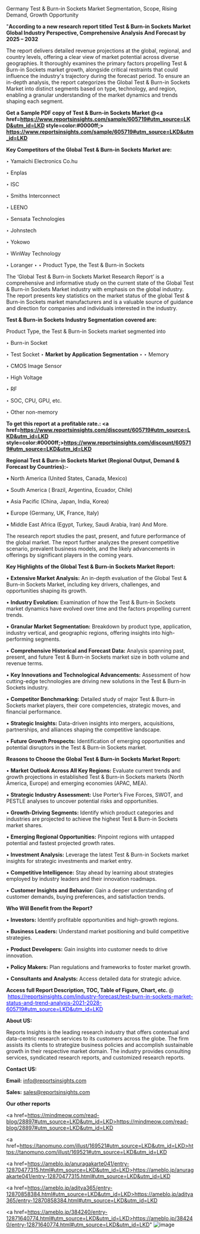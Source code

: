 Germany Test & Burn-in Sockets Market Segmentation, Scope, Rising Demand, Growth Opportunity 

"<strong>According to a new research report titled Test & Burn-in Sockets Market Global Industry Perspective, Comprehensive Analysis And Forecast by 2025 – 2032</strong>

The report delivers detailed revenue projections at the global, regional, and country levels, offering a clear view of market potential across diverse geographies. It thoroughly examines the primary factors propelling Test & Burn-in Sockets market growth, alongside critical restraints that could influence the industry's trajectory during the forecast period. To ensure an in-depth analysis, the report categorizes the Global Test & Burn-in Sockets Market into distinct segments based on type, technology, and region, enabling a granular understanding of the market dynamics and trends shaping each segment.

<strong>Get a Sample PDF copy of Test & Burn-in Sockets Market </strong><strong>@<a href=https://www.reportsinsights.com/sample/605719#utm_source=LKD&utm_id=LKD style=color:#0000ff;> https://www.reportsinsights.com/sample/605719#utm_source=LKD&utm_id=LKD</a></strong></font>

<strong>Key Competitors of the Global Test & Burn-in Sockets Market are:</strong>

‣ Yamaichi Electronics
 Co.hu

‣ Enplas

‣ ISC

‣ Smiths Interconnect

‣ LEENO

‣ Sensata Technologies

‣ Johnstech

‣ Yokowo

‣ WinWay Technology

‣ Loranger
‣ 
‣    Product Type, the Test & Burn-in Sockets

The ‘Global Test & Burn-in Sockets Market Research Report’ is a comprehensive and informative study on the current state of the Global Test & Burn-in Sockets Market industry with emphasis on the global industry. The report presents key statistics on the market status of the global Test & Burn-in Sockets market manufacturers and is a valuable source of guidance and direction for companies and individuals interested in the industry.

<strong>Test & Burn-in Sockets Industry Segmentation covered are:</strong>

Product Type, the Test & Burn-in Sockets market segmented into

‣ Burn-in Socket

‣ Test Socket
‣ 
<strong>Market by Application Segmentation</strong>
‣
‣  Memory

‣ CMOS Image Sensor

‣ High Voltage

‣ RF

‣ SOC, CPU, GPU, etc.

‣ Other non-memory

<strong>To get this report at a profitable rate.: <a href=https://www.reportsinsights.com/discount/605719#utm_source=LKD&utm_id=LKD style=color:#0000ff;>https://www.reportsinsights.com/discount/605719#utm_source=LKD&utm_id=LKD</a></strong></font>

<strong>Regional Test & Burn-in Sockets Market (Regional Output, Demand &amp; Forecast by Countries):-</strong>

• North America (United States, Canada, Mexico)

• South America ( Brazil, Argentina, Ecuador, Chile)

• Asia Pacific (China, Japan, India, Korea)

• Europe (Germany, UK, France, Italy)

• Middle East Africa (Egypt, Turkey, Saudi Arabia, Iran) And More.

The research report studies the past, present, and future performance of the global market. The report further analyzes the present competitive scenario, prevalent business models, and the likely advancements in offerings by significant players in the coming years.

<strong>Key Highlights of the Global Test & Burn-in Sockets Market Report:</strong>

• <strong>Extensive Market Analysis:</strong> An in-depth evaluation of the Global Test & Burn-in Sockets Market, including key drivers, challenges, and opportunities shaping its growth.

• <strong>Industry Evolution:</strong> Examination of how the Test & Burn-in Sockets market dynamics have evolved over time and the factors propelling current trends.

• <strong>Granular Market Segmentation:</strong> Breakdown by product type, application, industry vertical, and geographic regions, offering insights into high-performing segments.

• <strong>Comprehensive Historical and Forecast Data:</strong> Analysis spanning past, present, and future Test & Burn-in Sockets market size in both volume and revenue terms.

• <strong>Key Innovations and Technological Advancements:</strong> Assessment of how cutting-edge technologies are driving new solutions in the Test & Burn-in Sockets industry.

• <strong>Competitor Benchmarking:</strong> Detailed study of major Test & Burn-in Sockets market players, their core competencies, strategic moves, and financial performance.

• <strong>Strategic Insights:</strong> Data-driven insights into mergers, acquisitions, partnerships, and alliances shaping the competitive landscape.

• <strong>Future Growth Prospects:</strong> Identification of emerging opportunities and potential disruptors in the Test & Burn-in Sockets market.

<strong>Reasons to Choose the Global Test & Burn-in Sockets Market Report:</strong>

• <strong>Market Outlook Across All Key Regions:</strong> Evaluate current trends and growth projections in established Test & Burn-in Sockets markets (North America, Europe) and emerging economies (APAC, MEA).

• <strong>Strategic Industry Assessment:</strong> Use Porter’s Five Forces, SWOT, and PESTLE analyses to uncover potential risks and opportunities.

• <strong>Growth-Driving Segments:</strong> Identify which product categories and industries are projected to achieve the highest Test & Burn-in Sockets market shares.

• <strong>Emerging Regional Opportunities:</strong> Pinpoint regions with untapped potential and fastest projected growth rates.

• <strong>Investment Analysis:</strong> Leverage the latest Test & Burn-in Sockets market insights for strategic investments and market entry.

• <strong>Competitive Intelligence:</strong> Stay ahead by learning about strategies employed by industry leaders and their innovation roadmaps.

• <strong>Customer Insights and Behavior:</strong> Gain a deeper understanding of customer demands, buying preferences, and satisfaction trends.

<strong>Who Will Benefit from the Report?</strong>

• <strong>Investors:</strong> Identify profitable opportunities and high-growth regions.

• <strong>Business Leaders:</strong> Understand market positioning and build competitive strategies.

• <strong>Product Developers:</strong> Gain insights into customer needs to drive innovation.

• <strong>Policy Makers:</strong> Plan regulations and frameworks to foster market growth.

• <strong>Consultants and Analysts:</strong> Access detailed data for strategic advice.
</ul>
<strong>Access full Report Description, TOC, Table of Figure, Chart, etc. </strong>@  <a href=https://reportsinsights.com/industry-forecast/test-burn-in-sockets-market-status-and-trend-analysis-2021-2028-605719#utm_source=LKD&utm_id=LKD style=color:#0000ff;>https://reportsinsights.com/industry-forecast/test-burn-in-sockets-market-status-and-trend-analysis-2021-2028-605719#utm_source=LKD&utm_id=LKD</a></font>

<strong><strong>About US</strong>:</strong>

Reports Insights is the leading research industry that offers contextual and data-centric research services to its customers across the globe. The firm assists its clients to strategize business policies and accomplish sustainable growth in their respective market domain. The industry provides consulting services, syndicated research reports, and customized research reports.

<strong>Contact US:</strong>

<p class=""""><b>Email:</b> <a href=mailto:info@reportsinsights.com>info@reportsinsights.com</a></p>
<p class=""""><b>Sales:</b> <a href=mailto:sales@reportsinsights.com>sales@reportsinsights.com</a></p>

<strong>Our other reports</strong>

<a href=https://mindmeow.com/read-blog/28897#utm_source=LKD&utm_id=LKD>https://mindmeow.com/read-blog/28897#utm_source=LKD&utm_id=LKD</a>

<a href=https://tanomuno.com/illust/169521#utm_source=LKD&utm_id=LKD>https://tanomuno.com/illust/169521#utm_source=LKD&utm_id=LKD</a>

<a href=https://ameblo.jp/anuragakarte041/entry-12870477315.html#utm_source=LKD&utm_id=LKD>https://ameblo.jp/anuragakarte041/entry-12870477315.html#utm_source=LKD&utm_id=LKD</a>

<a href=https://ameblo.jp/aditya365/entry-12870858384.html#utm_source=LKD&utm_id=LKD>https://ameblo.jp/aditya365/entry-12870858384.html#utm_source=LKD&utm_id=LKD</a>

<a href=https://ameblo.jp/384240/entry-12871640774.html#utm_source=LKD&utm_id=LKD>https://ameblo.jp/384240/entry-12871640774.html#utm_source=LKD&utm_id=LKD</a>"
![image](https://github.com/user-attachments/assets/c29f13c2-ca4d-4920-844f-d7a4900c13da)
